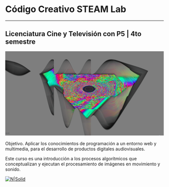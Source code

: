 # Código Creativo STEAM Lab      
---

## Licenciatura Cine y Televisión con P5 | 4to semestre


![portada](https://github.com/MarianneTeixido/CC20-2-CT/blob/master/img/01.png)

Objetivo. Aplicar los conocimientos de programación a un entorno web y multimedia, para el desarrollo de productos
digitales audiovisuales.

Este curso es una introducción a los procesos algorítmicos que conceptualizan y ejecutan el procesamiento de imágenes en movimiento y sonido. 


[![N|Solid](https://media.giphy.com/media/26hit3HHINzEUvdNC/source.gif)](https://nodesource.com/products/nsolid)



